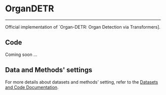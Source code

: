# OrganDETR
---
Official implementation of `Organ-DETR: Organ Detection via Transformers].

## Code
Coming soon ...

## Data and Methods' settings
For more details about datasets and methods' setting, refer to the [Datasets and Code Documentation](docs/Organ_DETR_Datasets_and_Code_Documentation.pdf).
